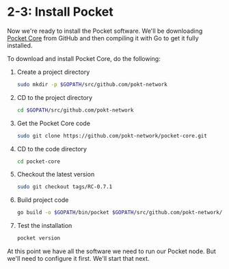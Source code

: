 # 2-3: Install Pocket

Now we're ready to install the Pocket software. We'll be downloading [Pocket Core](https://docs.pokt.network/core/) from GitHub and then compiling it with Go to get it fully installed.

To download and install Pocket Core, do the following:

1. Create a project directory
    ```bash
    sudo mkdir -p $GOPATH/src/github.com/pokt-network
    ```
2. CD to the project directory
    ```bash
    cd $GOPATH/src/github.com/pokt-network
    ```
3. Get the Pocket Core code
    ```bash
    sudo git clone https://github.com/pokt-network/pocket-core.git
    ```
4. CD to the code directory
    ```bash
    cd pocket-core
    ```
5. Checkout the latest version
    ```bash
    sudo git checkout tags/RC-0.7.1
    ```
6. Build project code
    ```bash
    go build -o $GOPATH/bin/pocket $GOPATH/src/github.com/pokt-network/pocket-core/app/cmd/pocket_core/main.go
    ```
7. Test the installation
    ```bash
    pocket version
    ```

At this point we have all the software we need to run our Pocket node. But we'll need to configure it first. We'll start that next.